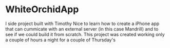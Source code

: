 WhiteOrchidApp
==============

I side project built with Timothy Nice to learn how to create a iPhone app that can cummicate with an external server (in this case Mandrill) and to see if we could build it from scratch.  This project was created working only a couple of hours a night for a couple of Thursday's
